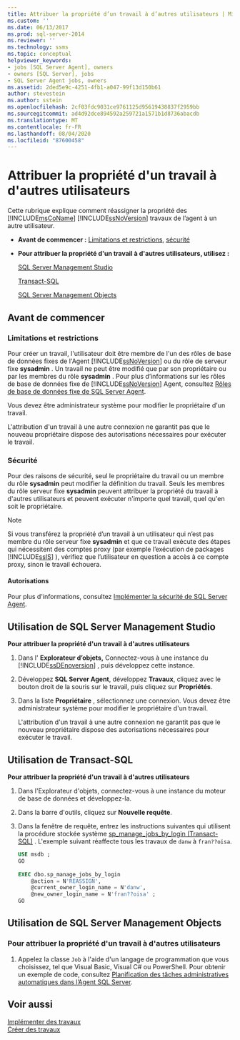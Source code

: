 ```yaml
---
title: Attribuer la propriété d’un travail à d’autres utilisateurs | Microsoft Docs
ms.custom: ''
ms.date: 06/13/2017
ms.prod: sql-server-2014
ms.reviewer: ''
ms.technology: ssms
ms.topic: conceptual
helpviewer_keywords:
- jobs [SQL Server Agent], owners
- owners [SQL Server], jobs
- SQL Server Agent jobs, owners
ms.assetid: 2ded5e9c-4251-4fb1-a047-99f13d150b61
author: stevestein
ms.author: sstein
ms.openlocfilehash: 2cf03fdc9031ce9761125d95619438837f2959bb
ms.sourcegitcommit: ad4d92dce894592a259721a1571b1d8736abacdb
ms.translationtype: MT
ms.contentlocale: fr-FR
ms.lasthandoff: 08/04/2020
ms.locfileid: "87600458"
---
```

# <a name="give-others-ownership-of-a-job"></a>Attribuer la propriété d'un travail à d'autres utilisateurs
  Cette rubrique explique comment réassigner la propriété des [!INCLUDE[msCoName](../../includes/msconame-md.md)] [!INCLUDE[ssNoVersion](../../includes/ssnoversion-md.md)] travaux de l’agent à un autre utilisateur.  
  
-   **Avant de commencer :**  [Limitations et restrictions](#Restrictions), [sécurité](#Security)  
  
-   **Pour attribuer la propriété d'un travail à d'autres utilisateurs, utilisez :**  
  
     [SQL Server Management Studio](#SSMSProc2)  
  
     [Transact-SQL](#TsqlProc2)  
  
     [SQL Server Management Objects](#SMOProc2)  
  
##  <a name="before-you-begin"></a><a name="BeforeYouBegin"></a> Avant de commencer  
  
###  <a name="limitations-and-restrictions"></a><a name="Restrictions"></a> Limitations et restrictions  
 Pour créer un travail, l'utilisateur doit être membre de l'un des rôles de base de données fixes de l'Agent [!INCLUDE[ssNoVersion](../../includes/ssnoversion-md.md)] ou du rôle de serveur fixe **sysadmin** . Un travail ne peut être modifié que par son propriétaire ou par les membres du rôle **sysadmin** . Pour plus d’informations sur les rôles de base de données fixe de [!INCLUDE[ssNoVersion](../../includes/ssnoversion-md.md)] Agent, consultez [Rôles de base de données fixe de SQL Server Agent](sql-server-agent-fixed-database-roles.md).  
  
 Vous devez être administrateur système pour modifier le propriétaire d'un travail.  
  
 L'attribution d'un travail à une autre connexion ne garantit pas que le nouveau propriétaire dispose des autorisations nécessaires pour exécuter le travail.  
  
###  <a name="security"></a><a name="Security"></a> Sécurité  
 Pour des raisons de sécurité, seul le propriétaire du travail ou un membre du rôle **sysadmin** peut modifier la définition du travail. Seuls les membres du rôle serveur fixe **sysadmin** peuvent attribuer la propriété du travail à d'autres utilisateurs et peuvent exécuter n'importe quel travail, quel qu'en soit le propriétaire.  
  
> [!NOTE]  
>  Si vous transférez la propriété d’un travail à un utilisateur qui n’est pas membre du rôle serveur fixe **sysadmin** et que ce travail exécute des étapes qui nécessitent des comptes proxy (par exemple l’exécution de packages [!INCLUDE[ssIS](../../includes/ssis-md.md)] ), vérifiez que l’utilisateur en question a accès à ce compte proxy, sinon le travail échouera.  
  
####  <a name="permissions"></a><a name="Permissions"></a> Autorisations  
 Pour plus d'informations, consultez [Implémenter la sécurité de SQL Server Agent](implement-sql-server-agent-security.md).  
  
##  <a name="using-sql-server-management-studio"></a><a name="SSMSProc2"></a> Utilisation de SQL Server Management Studio  
 **Pour attribuer la propriété d'un travail à d'autres utilisateurs**  
  
1.  Dans l' **Explorateur d’objets,** Connectez-vous à une instance du [!INCLUDE[ssDEnoversion](../../includes/ssdenoversion-md.md)] , puis développez cette instance.  
  
2.  Développez **SQL Server Agent**, développez **Travaux**, cliquez avec le bouton droit de la souris sur le travail, puis cliquez sur **Propriétés**.  
  
3.  Dans la liste **Propriétaire** , sélectionnez une connexion. Vous devez être administrateur système pour modifier le propriétaire d'un travail.  
  
     L'attribution d'un travail à une autre connexion ne garantit pas que le nouveau propriétaire dispose des autorisations nécessaires pour exécuter le travail.  
  
##  <a name="using-transact-sql"></a><a name="TsqlProc2"></a> Utilisation de Transact-SQL  
 **Pour attribuer la propriété d'un travail à d'autres utilisateurs**  
  
1.  Dans l'Explorateur d'objets, connectez-vous à une instance du moteur de base de données et développez-la.  
  
2.  Dans la barre d'outils, cliquez sur **Nouvelle requête**.  
  
3.  Dans la fenêtre de requête, entrez les instructions suivantes qui utilisent la procédure stockée système [sp_manage_jobs_by_login &#40;Transact-SQL&#41;](/sql/relational-databases/system-stored-procedures/sp-manage-jobs-by-login-transact-sql) . L'exemple suivant réaffecte tous les travaux de `danw` à `fran??oisa`.  
  
    ```sql
    USE msdb ;  
    GO  
  
    EXEC dbo.sp_manage_jobs_by_login  
        @action = N'REASSIGN',  
        @current_owner_login_name = N'danw',  
        @new_owner_login_name = N'fran??oisa' ;  
    GO  
    ```  
  
##  <a name="using-sql-server-management-objects"></a><a name="SMOProc2"></a>Utilisation de SQL Server Management Objects  

### <a name="to-give-others-ownership-of-a-job"></a>Pour attribuer la propriété d'un travail à d'autres utilisateurs
  
1.  Appelez la classe `Job` à l'aide d'un langage de programmation que vous choisissez, tel que Visual Basic, Visual C# ou PowerShell. Pour obtenir un exemple de code, consultez [Planification des tâches administratives automatiques dans l’Agent SQL Server](sql-server-agent.md).  
  
## <a name="see-also"></a>Voir aussi  
 [Implémenter des travaux](implement-jobs.md)   
 [Créer des travaux](create-jobs.md)  
